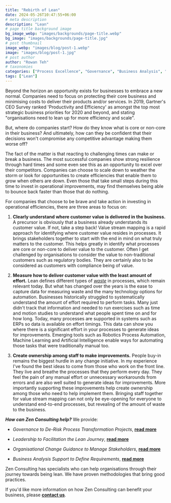 ```yaml
---
title: "Rebirth of Lean"
date: 2024-05-26T10:47:55+06:00
# meta description
description: "Lean"
# page title background image
bg_image_webp: "images/backgrounds/page-title.webp"
bg_image: "images/backgrounds/page-title.jpg"
# post thumbnail
image_webp: "images/blog/post-1.webp"
image: "images/blog/post-1.jpg"
# post author
author: "Rowan Teh"
# taxonomies
categories: ["Process Excellence", "Governance", "Business Analysis", "Organistional Change"]
tags: ["Lean"]
---
```


Beyond the horizon an opportunity exists for businesses to embrace a new normal. Companies need to focus on protecting their core business and minimising costs to deliver their products and/or services. In 2019, Gartner's CEO Survey ranked 'Productivity and Efficiency' as amongst the top most strategic business priorities for 2020 and beyond, and stating "organisations need to lean up for more efficiency and scale".

But, where do companies start? How do they know what is core or non-core in their business? And ultimately, how can they be confident that their decisions won't compromise any competitive advantage making them worse off?

The fact of the matter is that reacting to challenging times can make or break a business. The most successful companies show strong resilience through hard times and some even see this as an opportunity to excel over their competitors. Companies can choose to scale down to weather the storm or look for opportunities to create efficiencies that enable them to grow when others are down. Even those that take small steps during this time to invest in operational improvements, may find themselves being able to bounce back faster than those that do nothing.

For companies that choose to be brave and take action in investing in operational efficiencies, there are three areas to focus on: 

1. **Clearly understand where customer value is delivered in the business.** A precursor is obviously that a business already understands its customer value. If not, take a step back! Value stream mapping is a rapid approach for identifying where customer value resides in processes. It brings stakeholders together to start with the end in mind on what truly matters to the customer. This helps greatly in identify what processes are core or non-core to deliver value to the customer. Often I get challenged by organisations to consider the value to non-traditional customers such as regulatory bodies. They are certainly also to be considered as customers with compliance being of value.

2. **Measure how to deliver customer value with the least amount of effort.** Lean defines different types of *[waste](https://en.wikipedia.org/wiki/Lean_Six_Sigma#Waste)* in processes, which remain relevant today. But what has changed over the years is the ease to capture data for measuring waste and the many technology options for automation. Businesses historically struggled to systematically understand the amount of effort required to perform tasks. Many just didn't track that information and needed to run exercises such as time and motion studies to understand what people spent time on and for how long. Today, many processes are supported in systems such as ERPs so data is available on effort timings. This data can show you where there is a significant effort in your processes to generate ideas for improvements. Emerging tools such as Robotics Process Automation, Machine Learning and Artificial Intelligence enable ways for automating those tasks that were traditionally manual too.

3. **Create ownership among staff to make improvements.**  People buy-in remains the biggest hurdle in any change initiative. In my experience I've found the best ideas to come from those who work on the front line. They live and breathe the processes that they perform every day. They feel the pain of any manual effort or unnecessary workarounds from errors and are also well suited to generate ideas for improvements. More importantly supporting these improvements help create ownership among those who need to help implement them. Bringing staff together for value stream mapping can not only be eye-opening for everyone to understand end-to-end processes, but revealing of the amount of waste to the business.  

***How can Zen Consulting help?*** We provide:

- *Governance to De-Risk Process Transformation Projects*, [**read more**](/service/project-governance/)

- *Leadership to Facilitation the Lean Journey*, [**read more**](/service/process-excellence/)

- *Organisational Change Guidance to Manage Stakeholders*, [**read more**](/service/organisational-change/)
 
- *Business Analysis Support to Define Requirements*, [**read more**](/service/business-analysis/)

Zen Consulting has specialists who can help organisations through their journey towards being lean. We have proven methodologies that bring good practices.

If you'd like more information on how Zen Consulting can benefit your business, please [**contact us**](contact/).